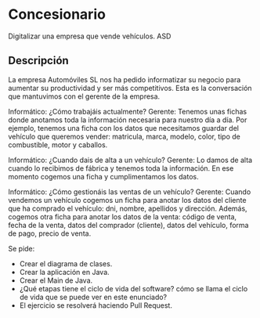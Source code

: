 # Concesionario

Digitalizar una empresa que vende vehículos. ASD

## Descripción

La empresa Automóviles SL nos ha pedido informatizar su negocio para aumentar su
productividad y ser más competitivos. Esta es la conversación que mantuvimos con el
gerente de la empresa.  

Informático: ¿Cómo trabajáis actualmente?
Gerente: Tenemos unas fichas donde anotamos toda la información necesaria para nuestro
día a día. Por ejemplo, tenemos una ficha con los datos que necesitamos guardar del
vehículo que queremos vender: matricula, marca, modelo, color, tipo de combustible, motor
y caballos.

Informático: ¿Cuando dais de alta a un vehículo?
Gerente: Lo damos de alta cuando lo recibimos de fábrica y tenemos toda la información.
En ese momento cogemos una ficha y cumplimentamos los datos.

Informático: ¿Cómo gestionáis las ventas de un vehículo?
Gerente: Cuando vendemos un vehículo cogemos un ficha para anotar los datos del cliente
que ha comprado el vehículo: dni, nombre, apellidos y dirección. Además, cogemos otra
ficha para anotar los datos de la venta: código de venta, fecha de la venta, datos del
comprador (cliente), datos del vehículo, forma de pago, precio de venta.

Se pide:
- Crear el diagrama de clases.
- Crear la aplicación en Java.
- Crear el Main de Java.
- ¿Qué etapas tiene el ciclo de vida del software? cómo se llama el ciclo de vida que
se puede ver en este enunciado?
- El ejercicio se resolverá haciendo Pull Request.
